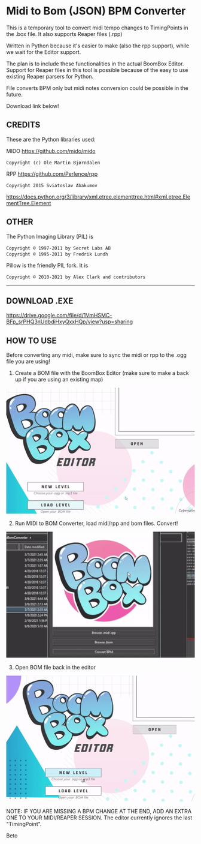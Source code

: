 # Midi to Bom (JSON) BPM Converter 

This is a temporary tool to convert midi tempo changes to TimingPoints in the .box file. It also supports Reaper files (.rpp)

Written in Python because it's easier to make (also the rpp support), while we wait for the Editor support.

The plan is to include these functionalities in the actual BoomBox Editor. Support for Reaper files in this tool is possible because of the easy to use existing Reaper parsers for Python. 

File converts BPM only but midi notes conversion could be possible in the future.

Download link below!

## CREDITS 

These are the Python libraries used:

MIDO
https://github.com/mido/mido

    Copyright (c) Ole Martin Bjørndalen


RPP
https://github.com/Perlence/rpp

    Copyright 2015 Sviatoslav Abakumov

https://docs.python.org/3/library/xml.etree.elementtree.html#xml.etree.ElementTree.Element

## OTHER

The Python Imaging Library (PIL) is

    Copyright © 1997-2011 by Secret Labs AB
    Copyright © 1995-2011 by Fredrik Lundh

Pillow is the friendly PIL fork. It is

    Copyright © 2010-2021 by Alex Clark and contributors
---

## DOWNLOAD .EXE

https://drive.google.com/file/d/1VmHSMC-BFp_srPHQ3nUdbdiHxyQxxHQp/view?usp=sharing

## HOW TO USE

Before converting any midi, make sure to sync the midi or rpp to the .ogg file you are using! 

1. Create a BOM file with the BoomBox Editor (make sure to make a back up if you are using an existing map)

![Step1](gifs/midi01.gif)

2. Run MIDI to BOM Converter, load midi/rpp and bom files. Convert!

![Step2](gifs/midi02.gif)

3. Open BOM file back in the editor


![Step3](gifs/midi03.gif)

NOTE: IF YOU ARE MISSING A BPM CHANGE AT THE END, ADD AN EXTRA ONE TO YOUR MIDI/REAPER SESSION. The editor currently ignores the last "TimingPoint".


Beto
